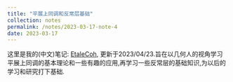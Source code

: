 ```yaml
---
title: "平展上同调和反常层基础"
collection: notes
permalink: /notes/2023-03-17-note-4
date: 2023-03-17
---
```

这里是我的(中文)笔记: [EtaleCoh](https://dvlxlwz.github.io/files/EtaleCoh.pdf), 更新于2023/04/23.旨在以几何人的视角学习平展上同调的基本理论和一些有趣的应用,再学习一些反常层的基础知识,为以后的学习和研究打下基础.
